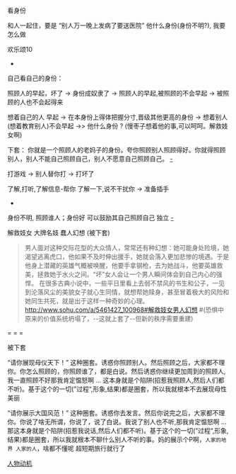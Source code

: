 
看身份

和人一起住，要是 “别人万一晚上发病了要送医院” 他什么身份(身份不明?), 我要怎么做

欢乐颂10


-

自己看自己的身份：

照顾人的早起，坏了 -> 身份成奴隶了 -> 照顾人的早起,被照顾的不会早起 -> 被照顾的人也不会起得来

想着自己的人 早起 -> 在本身份上得体把握分寸,晋级其他更高的身份 -> 想着别人(想着教育别人)不会早起 ->> 他什么身份 ? (慢枣子想着他的事,可以呵呵。解救妓女啊)

下套：
你就是一个照顾人的老妈子的身份。夸你照顾别人照顾得好。你就得照顾别人，别人不能自己照顾自己，别人不愿意自己照顾自己。 [-](https://github.com/7900ms/000nottheater_deserted_systemlibrary/blob/master/supplementary/chain-week-授权.md)

打游戏 -> 别人替你打 -> 打坏了

了解,打听,了解信息-帮你 了解一下,说不干扰你 -> 准备插手

-

身份不明, 照顾谁人；身份好 可以鼓励其自己照顾自己 独立
[-](https://github.com/7900ms/000nottheater_deserted_systemsoftware/blob/master/local-lightshelf/羊圈.md)


解救妓女 大牌名妓 蠢人幻想 (被下套)
> 男人面对这种交际花型的大众情人，常常还有种幻想：她可能身处险境，她渴望逃离虎口，他如果不及时伸出援手，她就会落入更加悲惨的境遇。于是他身上潜藏的英雄气概被唤醒，他要手拿钢枪，去为她战斗，他要英雄救美，拯救她于水火之间。“坏”女人会让一个男人瞬间体会到自己内心的强悍。 在很多古典小说中，一些平日里看上去弱不禁风的书生和公子，一见到沦落风尘的美貌女子就心生同情，就想帮她赎身，甚至冒着极大的风险和她同生共死，就是出于这样一种奇妙的心理。
http://www.sohu.com/a/5461427_100968#解救妓女男人幻想 #(恐惧中原来的价值系统坍塌了，--这就上套了--但新的秩序需要重建)


= = =

被下套

“请你展现母仪天下！” 这种圈套。诱惑你照顾别人。然后照顾之后，大家都不理你。你怎么照顾的，你照顾谁了，都是白说。然后诱惑你继续更加周到的照顾人,我一直照顾不好那我肯定愠怒啊 ... 这本身就是个陷阱(招惹我照顾人,然后人们都不听)。基于这个的一切(”过程“,形象,结果)都是圈套，所以我就根本不去展现母性美丽

“请你展示大国风范！” 这种圈套。诱惑你去发言。然后你说完之后，大家都不理你。你说了啥无所谓，你说了，说了白说。我说了别人也不听,那我肯定愠怒啊 ... 那这本身就是个陷阱(招惹我说话,然后人们都不听)。基于这个的一切(”过程“,形象,结果)都是圈套，所以我就根本不聊什么别人不听的事。妈的展示个P啊，`人家的地界 人家的人`，啥都不懂呢 超短期旅行就行了

[人物动机](https://github.com/7900ms/000nottheater_deserted_systemsoftware/blob/master/local-window/人物动机.md)



